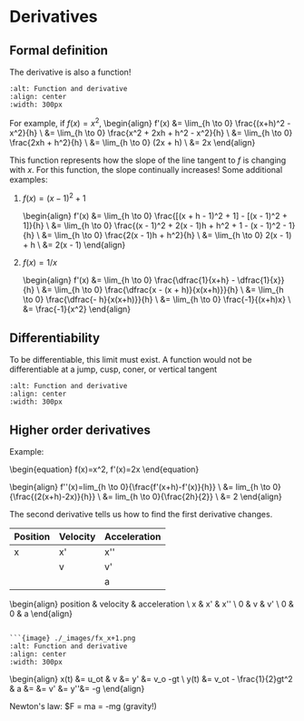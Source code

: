 # Derivatives

## Formal definition

The derivative is also a function!

```{image} ./_images/derivative_function.png
:alt: Function and derivative
:align: center
:width: 300px
```

For example, if $f(x) = x^2$,
\begin{align}
f'(x) &= \lim_{h \to 0} \frac{(x+h)^2 - x^2}{h} \\
    &= \lim_{h \to 0} \frac{x^2 + 2xh + h^2 - x^2}{h} \\
    &= \lim_{h \to 0} \frac{2xh + h^2}{h} \\
    &= \lim_{h \to 0} (2x + h) \\
    &= 2x
\end{align}

This function represents how the slope of the line tangent to *f* is changing
with *x*. For this function, the slope continually increases! Some additional
examples:

1. $f(x) = (x - 1)^2 + 1$

   \begin{align}
   f'(x) &= \lim_{h \to 0} \frac{[(x + h - 1)^2 + 1] - [(x - 1)^2 + 1]}{h} \\
       &= \lim_{h \to 0} \frac{(x - 1)^2 +
          2(x - 1)h + h^2 + 1 - (x - 1)^2 - 1}{h} \\
       &= \lim_{h \to 0} \frac{2(x - 1)h + h^2}{h} \\
       &= \lim_{h \to 0} 2(x - 1) + h \\
       &= 2(x - 1)
   \end{align}

2. $f(x) = 1/x$

   \begin{align}
   f'(x) &= \lim_{h \to 0} \frac{\dfrac{1}{x+h} - \dfrac{1}{x}}{h} \\
       &= \lim_{h \to 0} \frac{\dfrac{x - (x + h)}{x(x+h)}}{h}  \\
       &= \lim_{h \to 0} \frac{\dfrac{- h}{x(x+h)}}{h}  \\
       &= \lim_{h \to 0} \frac{-1}{(x+h)x} \\
       &= \frac{-1}{x^2}
   \end{align}

## Differentiability 

To be differentiable, this limit must exist. A function would not be differentiable at a jump, cusp, coner, or vertical tangent

```{image} ./_images/fx_1_x.png
:alt: Function and derivative
:align: center
:width: 300px
```

## Higher order derivatives

Example:

\begin{equation}
f(x)=x^2, f'(x)=2x
\end{equation}

\begin{align}
f''(x)=lim_{h \to 0}{\frac{f'(x+h)-f'(x)}{h}} \\
    &= lim_{h \to 0}{\frac{(2(x+h)-2x)}{h}} \\
    &= lim_{h \to 0}{\frac{2h}{2}} \\
    &= 2
\end{align}

The second derivative tells us how to find the first derivative changes.

| Position | Velocity | Acceleration |
|----------|----------|--------------|
|    x     |    x'    |      x''     |
|          |    v     |      v'      |
|          |          |      a       |

\begin{align}
position & velocity & acceleration \\
x & x' & x'' \\
0 & v & v' \\
0 & 0 & a
\end{align}

```{example} Ballistic motion

```{image} ./_images/fx_x+1.png
:alt: Function and derivative
:align: center
:width: 300px
```

\begin{align}
x(t) &= u_ot & v &= y' &= v_o -gt \\
y(t) &= v_ot - \frac{1}{2}gt^2 & a &= &= v' &= y''&= -g 
\end{align}

Newton's law: $F = ma = -mg (gravity!)
```
